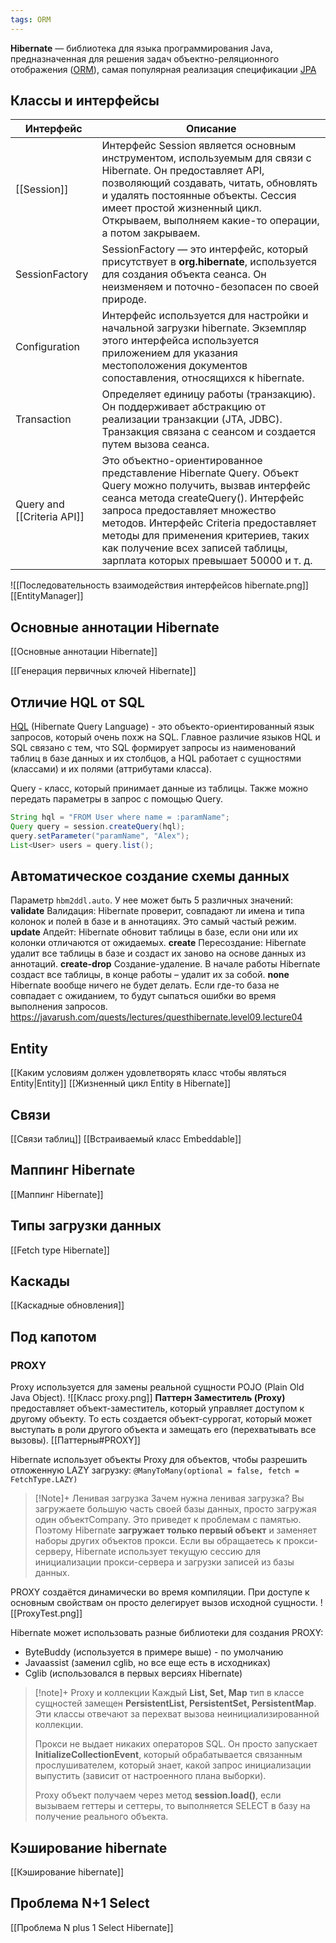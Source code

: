 ```yaml
---
tags: ORM 
---
```

**Hibernate** — библиотека для языка программирования Java, предназначенная для решения задач объектно-реляционного отображения ([ORM](https://ru.wikipedia.org/wiki/ORM "ORM")), самая популярная реализация спецификации [JPA](https://ru.wikipedia.org/wiki/Java_Persistence_API "Java Persistence API")
## Классы и интерфейсы

| Интерфейс          | Описание                                                                                                                                                                                                                                                                                                                                       |
|--------------------|------------------------------------------------------------------------------------------------------------------------------------------------------------------------------------------------------------------------------------------------------------------------------------------------------------------------------------------------|
| [[Session]]            | Интерфейс Session является основным инструментом, используемым для связи с Hibernate. Он предоставляет API, позволяющий создавать, читать, обновлять и удалять постоянные объекты. Сессия имеет простой жизненный цикл. Открываем, выполняем какие-то операции, а потом закрываем.                                                             |
| SessionFactory     | SessionFactory — это интерфейс, который присутствует в **org.hibernate**, используется для создания объекта сеанса. Он неизменяем и поточно-безопасен по своей природе.                                                                                                                                                                           |
| Configuration      | Интерфейс используется для настройки и начальной загрузки hibernate. Экземпляр этого интерфейса используется приложением для указания местоположения документов сопоставления, относящихся к hibernate.                                                                                                                              |
| Transaction        | Определяет единицу работы (транзакцию). Он поддерживает абстракцию от реализации транзакции (JTA, JDBC). Транзакция связана с сеансом и создается путем вызова сеанса.                                                                                                                                                                         |
| Query and [[Criteria API]]| Это объектно-ориентированное представление Hibernate Query. Объект Query можно получить, вызвав интерфейс сеанса метода createQuery(). Интерфейс запроса предоставляет множество методов. Интерфейс Criteria предоставляет методы для применения критериев, таких как получение всех записей таблицы, зарплата которых превышает 50000 и т. д. |

![[Последовательность взаимодействия интерфейсов hibernate.png]]
[[EntityManager]]
## Основные аннотации Hibernate
 [[Основные аннотации Hibernate]]

[[Генерация первичных ключей Hibernate]]

## Отличие HQL от SQL
[HQL](https://java-online.ru/hibernate-hql.xhtml) (Hibernate Query Language) - это объекто-ориентированный язык запросов, который очень похж на SQL. Главное различие языков HQL и SQL связано с тем, что SQL формирует запросы из наименований таблиц в базе данных и их столбцов, а HQL работает с сущностями (классами) и их полями (аттрибутами класса).

Query - класс, который принимает данные из таблицы. Также можно передать параметры в запрос с помощью Query.
```java
String hql = "FROM User where name = :paramName";
Query query = session.createQuery(hql);
query.setParameter("paramName", "Alex");
List<User> users = query.list();
```

## Автоматическое создание схемы данных
Параметр `hbm2ddl.auto`. У нее может быть 5 различных значений:
**validate**
Валидация: Hibernate проверит, совпадают ли имена и типа колонок и полей в базе и в аннотациях. Это самый частый режим.
**update**
Апдейт: Hibernate обновит таблицы в базе, если они или их колонки отличаются от ожидаемых.
**create**
Пересоздание: Hibernate удалит все таблицы в базе и создаст их заново на основе данных из аннотаций.
**create-drop**
Создание-удаление. В начале работы Hibernate создаст все таблицы, в конце работы – удалит их за собой.
**none**
Hibernate вообще ничего не будет делать. Если где-то база не совпадает с ожиданием, то будут сыпаться ошибки во время выполнения запросов.
https://javarush.com/quests/lectures/questhibernate.level09.lecture04
## Entity
[[Каким условиям должен удовлетворять класс чтобы являться Entity|Entity]]
[[Жизненный цикл Entity в Hibernate]]

## Связи
[[Связи таблиц]]
[[Встраиваемый класс Embeddable]]
## Маппинг Hibernate
[[Маппинг Hibernate]]

## Типы загрузки данных
[[Fetch type Hibernate]]
## Каскады
[[Каскадные обновления]]

## Под капотом
### PROXY
Proxy используется для замены реальной сущности POJO (Plain Old Java Object).
![[Класс proxy.png]]
**Паттерн Заместитель (Proxy)** предоставляет объект-заместитель, который управляет доступом к другому объекту. То есть создается объект-суррогат, который может выступать в роли другого объекта и замещать его (перехватывать все вызовы). [[Паттерны#PROXY]]

Hibernate использует объекты Proxy для объектов, чтобы разрешить отложенную LAZY загрузку:
`@ManyToMany(optional = false, fetch = FetchType.LAZY)`

>[!Note]+ Ленивая загрузка
>Зачем нужна ленивая загрузка? Вы загружаете большую часть своей базы данных, просто загружая один объектCompany. Это приведет к проблемам с памятью. Поэтому Hibernate **загружает только первый объект** и заменяет наборы других объектов прокси. Если вы обращаетесь к прокси-серверу, Hibernate использует текущую сессию для инициализации прокси-сервера и загрузки записей из базы данных.

PROXY cоздаётся динамически во время компиляции. При доступе к основным свойствам он просто делегирует вызов исходной сущности.
![[ProxyTest.png]]

Hibernate может использовать разные библиотеки для создания PROXY:
- ByteBuddy (используется в примере выше) - по умолчанию
- Javaassist (заменил cglib, но все еще есть в исходниках)
- Сglib (использовался в первых версиях Hibernate)

>[!note]+ Proxy и коллекции
>Каждый **List, Set, Map** тип в классе сущностей замещен **PersistentList, PersistentSet, PersistentMap**. Эти классы отвечают за перехват вызова неинициализированной коллекции.
>
>Прокси не выдает никаких операторов SQL. Он просто запускает **InitializeCollectionEvent**, который обрабатывается связанным прослушивателем, который знает, какой запрос инициализации выпустить (зависит от настроенного плана выборки).
>
>Proxy объект получаем через метод **session.load()**, если вызываем геттеры и сеттеры, то выполняется SELECT в базу на получение реального объекта.

## Кэширование hibernate
 [[Кэширование hibernate]]

## Проблема N+1 Select
[[Проблема N plus 1 Select Hibernate]]
